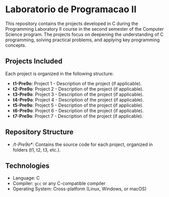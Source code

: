 # Laboratorio de Programacao II

This repository contains the projects developed in C during the Programming Laboratory II course in the second semester of the Computer Science program. The projects focus on deepening the understanding of C programming, solving practical problems, and applying key programming concepts.

## Projects Included
Each project is organized in the following structure:
- **t1-Pre9o**: Project 1 - Description of the project (if applicable).
- **t2-Pre9o**: Project 2 - Description of the project (if applicable).
- **t3-Pre9o**: Project 3 - Description of the project (if applicable).
- **t4-Pre9o**: Project 4 - Description of the project (if applicable).
- **t5-Pre9o**: Project 5 - Description of the project (if applicable).
- **t6-Pre9o**: Project 6 - Description of the project (if applicable).
- **t7-Pre9o**: Project 7 - Description of the project (if applicable).

## Repository Structure
- **/t*-Pre9o**: Contains the source code for each project, organized in folders (t1, t2, t3, etc.).

## Technologies
- Language: C
- Compiler: `gcc` or any C-compatible compiler
- Operating System: Cross-platform (Linux, Windows, or macOS)
